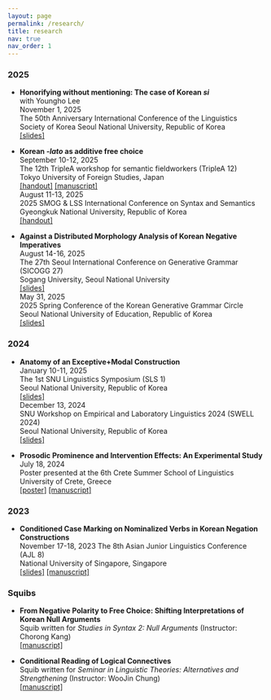 ```yaml
---
layout: page
permalink: /research/
title: research
nav: true
nav_order: 1
---
```


### 2025

- **Honorifying without mentioning: The case of Korean *si***  
    with Youngho Lee  
    November 1, 2025  
    The 50th Anniversary International Conference of the Linguistics Society of Korea
    Seoul National University, Republic of Korea  
    [[slides]](../assets/pdf/LSK_2025_slides.pdf)

- **Korean *-lato* as additive free choice**  
    September 10-12, 2025  
    The 12th TripleA workshop for semantic fieldworkers (TripleA 12)  
    Tokyo University of Foreign Studies, Japan  
    [[handout]](../assets/pdf/TripleA_2025_handout.pdf) [[manuscript]](../assets/pdf/Lee_2025_Korean_lato_as_additive_free_choice.pdf)  
    August 11-13, 2025  
    2025 SMOG & LSS International Conference on Syntax and Semantics  
    Gyeongkuk National University, Republic of Korea  
    [[handout]](../assets/pdf/ICSS_2025_handout.pdf)

- **Against a Distributed Morphology Analysis of Korean Negative Imperatives**  
    August 14-16, 2025  
    The 27th Seoul International Conference on Generative Grammar (SICOGG 27)  
    Sogang University, Seoul National University  
    [[slides]](../assets/pdf/SICOGG_2025_slides.pdf)  
    May 31, 2025  
    2025 Spring Conference of the Korean Generative Grammar Circle  
    Seoul National University of Education, Republic of Korea  
    [[slides]](../assets/pdf/KGGC_2025_slides.pdf)

### 2024

- **Anatomy of an Exceptive+Modal Construction**  
    January 10-11, 2025  
    The 1st SNU Linguistics Symposium (SLS 1)  
    Seoul National University, Republic of Korea  
    [[slides]](../assets/pdf/SLS_2025_slides.pdf)  
    December 13, 2024  
    SNU Workshop on Empirical and Laboratory Linguistics 2024 (SWELL 2024)  
    Seoul National University, Republic of Korea  
    [[slides]](../assets/pdf/SWELL_2024_slides.pdf)

- **Prosodic Prominence and Intervention Effects: An Experimental Study**  
    July 18, 2024  
    Poster presented at the 6th Crete Summer School of Linguistics  
    University of Crete, Greece  
    [[poster]](../assets/pdf/CreteLing_2024_poster.pdf) [[manuscript]](../assets/pdf/Lee_2024_prosodic_prominence_and_intervention_effects_an_experimental_study.pdf)

### 2023

- **Conditioned Case Marking on Nominalized Verbs in Korean Negation Constructions**  
    November 17-18, 2023
    The 8th Asian Junior Linguistics Conference (AJL 8)  
    National University of Singapore, Singapore  
    [[slides]](../assets/pdf/AJL_2023_slides.pdf) [[manuscript]](../assets/pdf/Lee_2023_focus_licensing_on_nominalized_VPs_in_Korean_LFN_constructions.pdf)

### Squibs

- **From Negative Polarity to Free Choice: Shifting Interpretations of Korean Null Arguments**  
    Squib written for *Studies in Syntax 2: Null Arguments* (Instructor: Chorong Kang)  
    [[manuscript]](../assets/pdf/Lee_2025_from_negative_polarity_to_free_choice.pdf)

- **Conditional Reading of Logical Connectives**  
    Squib written for *Seminar in Linguistic Theories: Alternatives and Strengthening* (Instructor: WooJin Chung)  
    [[manuscript]](../assets/pdf/Lee_2024_conditional_reading_of_logical_connectives.pdf)
    